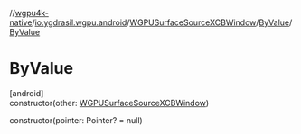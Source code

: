 //[wgpu4k-native](../../../../index.md)/[io.ygdrasil.wgpu.android](../../index.md)/[WGPUSurfaceSourceXCBWindow](../index.md)/[ByValue](index.md)/[ByValue](-by-value.md)

# ByValue

[android]\
constructor(other: [WGPUSurfaceSourceXCBWindow](../index.md))

constructor(pointer: Pointer? = null)